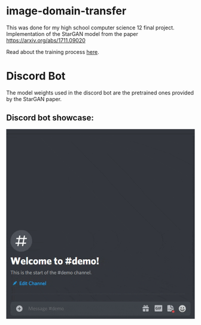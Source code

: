 # image-domain-transfer
This was done for my high school computer science 12 final project.\
Implementation of the StarGAN model from the paper https://arxiv.org/abs/1711.09020

Read about the training process [here](https://wandb.ai/stevan-zhuang/Image%20Domain%20Transfer%20GAN/reports/Computer-Science-12-Final-Project-StarGAN-Training--Vmlldzo1NTQ2MzY?accessToken=8x8r4lqay36gg8zmlz9zgd1k0awrx7lix0okl78re04wwvpadhn8d1trbi4za1a0).

# Discord Bot
The model weights used in the discord bot are the pretrained ones provided by the StarGAN paper.
## Discord bot showcase:
![](https://github.com/Stevan-Zhuang/image-domain-transfer/blob/main/showcase/discord_bot.gif)
